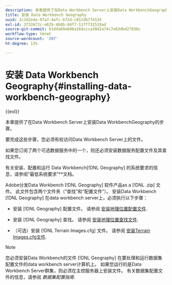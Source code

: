 ```yaml
---
description: 本章提供了在Data Workbench Server上安装Data WorkbenchGeography的步骤。
title: 安装 Data Workbench Geography
uuid: 2c3d2e4a-97a7-4afc-b72d-c012db77e535
exl-id: 3f32672c-e62b-4b8b-84f7-11ff732519ad
source-git-commit: b1dda69a606a16dccca30d2a74c7e63dbd27936c
workflow-type: tm+mt
source-wordcount: '207'
ht-degree: 13%

---
```


# 安装 Data Workbench Geography{#installing-data-workbench-geography}

{{eol}}

本章提供了在Data Workbench Server上安装Data WorkbenchGeography的步骤。

要完成这些步骤，您必须有权访问Data Workbench Server上的文件。

如果您订阅了两个可选数据服务中的一个，则还必须安装数据服务配置文件及其查找文件。

有关安装、配置和运行 Data Workbench[!DNL Geography] 的系统要求的信息，请参阅“最低系统要求”**&#x200B;文档。

Adobe分发Data Workbench [!DNL Geography] 软件产品as a [!DNL .zip] 文件。 此文件包含两个文件夹（“查找”和“配置文件”）。 安装Data Workbench [!DNL Geography] 在data workbench server上，必须执行以下步骤：

* 安装 [!DNL Geography] 配置文件。 请参阅 [安装地理位置配置文件](../../../home/c-geo-oview/c-inst-geo/t-inst-geo-prof.md).

* 安装 [!DNL Geography] 查找。 请参阅 [安装地理位置查找文件](../../../home/c-geo-oview/c-inst-geo/t-inst-lkp-files.md).

* （可选）安装 [!DNL Terrain Images.cfg] 文件。 请参阅 [安装Terrain Images.cfg文件](../../../home/c-geo-oview/c-inst-geo/t-inst-trn-imgs-file.md).

>[!NOTE]
>
>您必须安装Data Workbench的文件 [!DNL Geography] 在要处理和运行数据集配置文件的data workbench server计算机上。 如果您运行的是Data Workbench Server群集，则必须在主控服务器上安装文件。 有关数据集配置文件的信息，请参阅 *数据集配置指南*.
